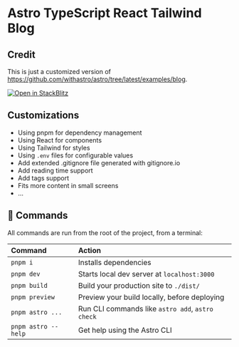 # Astro TypeScript React Tailwind Blog

## Credit

This is just a customized version of <https://github.com/withastro/astro/tree/latest/examples/blog>.

[![Open in StackBlitz](https://developer.stackblitz.com/img/open_in_stackblitz.svg)](https://stackblitz.com/github/umstek/astro-typescript-react-tailwind/tree/main)

## Customizations

- Using pnpm for dependency management
- Using React for components
- Using Tailwind for styles
- Using `.env` files for configurable values
- Add extended .gitignore file generated with gitignore.io
- Add reading time support
- Add tags support
- Fits more content in small screens
- ...

## 🧞 Commands

All commands are run from the root of the project, from a terminal:

| Command             | Action                                           |
| :------------------ | :----------------------------------------------- |
| `pnpm i`            | Installs dependencies                            |
| `pnpm dev`          | Starts local dev server at `localhost:3000`      |
| `pnpm build`        | Build your production site to `./dist/`          |
| `pnpm preview`      | Preview your build locally, before deploying     |
| `pnpm astro ...`    | Run CLI commands like `astro add`, `astro check` |
| `pnpm astro --help` | Get help using the Astro CLI                     |
